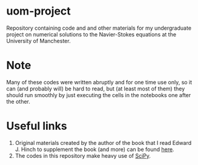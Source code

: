 # uom-project

Repository containing code and and other materials for my undergraduate project on numerical solutions to the Navier-Stokes equations at the University of Manchester.


# Note

Many of these codes were written abruptly and for one time use only, so it can (and probably will) be hard to read, but (at least most of them) they should run smoothly by just executing the cells in the notebooks one after the other.


# Useful links

1. Original materials created by the author of the book that I read Edward J. Hinch to supplement the book (and more) can be found [here](http://www.damtp.cam.ac.uk/user/hinch/teaching/CMIFM_Handouts/).
2. The codes in this repository make heavy use of [SciPy](https://scipy.org/).
